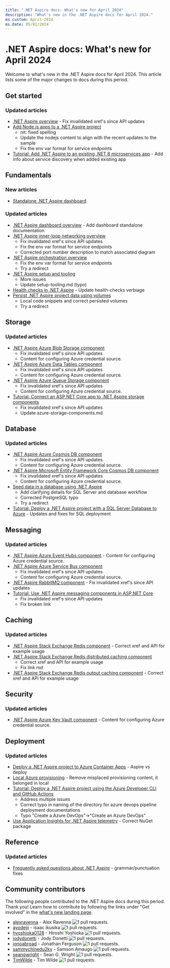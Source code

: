 ```yaml
---
title: ".NET Aspire docs: What's new for April 2024"
description: "What's new in the .NET Aspire docs for April 2024."
ms.custom: April-2024
ms.date: 05/01/2024
---
```


# .NET Aspire docs: What's new for April 2024

Welcome to what's new in the .NET Aspire docs for April 2024. This article lists some of the major changes to docs during this period.

## Get started

### Updated articles

- [.NET Aspire overview](../get-started/aspire-overview.md) - Fix invalidated xref's since API updates
- [Add Node.js apps to a .NET Aspire project](../get-started/build-aspire-apps-with-nodejs.md)
  - nit: fixed spelling
  - Update the nodejs content to align with the recent updates to the sample
  - Fix the env var format for service endpoints
- [Tutorial: Add .NET Aspire to an existing .NET 8 microservices app](../get-started/add-aspire-existing-app.md) - Add info about service discovery when added existing app

## Fundamentals

### New articles

- [Standalone .NET Aspire dashboard](../fundamentals/dashboard/standalone.md)

### Updated articles

- [.NET Aspire dashboard overview](../fundamentals/dashboard/overview.md) - Add dashboard standalone documentation
- [.NET Aspire inner-loop networking overview](../fundamentals/networking-overview.md)
  - Fix invalidated xref's since API updates
  - Fix the env var format for service endpoints
  - Corrected port number description to match associated diagram
- [.NET Aspire orchestration overview](../fundamentals/app-host-overview.md)
  - Fix the env var format for service endpoints
  - Try a redirect
- [.NET Aspire setup and tooling](../fundamentals/setup-tooling.md)
  - More issues
  - Update setup-tooling.md (typo)
- [Health checks in .NET Aspire](../fundamentals/health-checks.md) - Update health-checks verbiage
- [Persist .NET Aspire project data using volumes](../fundamentals/persist-data-volumes.md)
  - Local code snippets and correct persisted volumes
  - Try a redirect

## Storage

### Updated articles

- [.NET Aspire Azure Blob Storage component](../storage/azure-storage-blobs-component.md)
  - Fix invalidated xref's since API updates
  - Content for configuring Azure credential source.
- [.NET Aspire Azure Data Tables component](../storage/azure-storage-tables-component.md)
  - Fix invalidated xref's since API updates
  - Content for configuring Azure credential source.
- [.NET Aspire Azure Queue Storage component](../storage/azure-storage-queues-component.md)
  - Fix invalidated xref's since API updates
  - Content for configuring Azure credential source.
- [Tutorial: Connect an ASP.NET Core app to .NET Aspire storage components](../storage/azure-storage-components.md)
  - Fix invalidated xref's since API updates
  - Update azure-storage-components.md

## Database

### Updated articles

- [.NET Aspire Azure Cosmos DB component](../database/azure-cosmos-db-component.md)
  - Fix invalidated xref's since API updates
  - Content for configuring Azure credential source.
- [.NET Aspire Microsoft Entity Framework Core Cosmos DB component](../database/azure-cosmos-db-entity-framework-component.md)
  - Fix invalidated xref's since API updates
  - Content for configuring Azure credential source.
- [Seed data in a database using .NET Aspire](../database/seed-database-data.md)
  - Add clarifying details for SQL Server and database workflow
  - Corrected PostgreSQL typo
  - Try a redirect
- [Tutorial: Deploy a .NET Aspire project with a SQL Server Database to Azure](../database/sql-server-component-deployment.md) - Updates and fixes for SQL deployment

## Messaging

### Updated articles

- [.NET Aspire Azure Event Hubs component](../messaging/azure-event-hubs-component.md) - Content for configuring Azure credential source.
- [.NET Aspire Azure Service Bus component](../messaging/azure-service-bus-component.md)
  - Fix invalidated xref's since API updates
  - Content for configuring Azure credential source.
- [.NET Aspire RabbitMQ component](../messaging/rabbitmq-client-component.md) - Fix invalidated xref's since API updates
- [Tutorial: Use .NET Aspire messaging components in ASP.NET Core](../messaging/messaging-components.md)
  - Fix invalidated xref's since API updates
  - Fix broken link

## Caching

### Updated articles

- [.NET Aspire Stack Exchange Redis component](../caching/stackexchange-redis-component.md) - Correct xref and API for example usage
- [.NET Aspire Stack Exchange Redis distributed caching component](../caching/stackexchange-redis-distributed-caching-component.md)
  - Correct xref and API for example usage
  - Fix link md
- [.NET Aspire Stack Exchange Redis output caching component](../caching/stackexchange-redis-output-caching-component.md) - Correct xref and API for example usage

## Security

### Updated articles

- [.NET Aspire Azure Key Vault component](../security/azure-security-key-vault-component.md) - Content for configuring Azure credential source.

## Deployment

### Updated articles

- [Deploy a .NET Aspire project to Azure Container Apps](../deployment/azure/aca-deployment.md) - Aspire vs deploy
- [Local Azure provisioning](../deployment/azure/local-provisioning.md) - Remove misplaced provisioning content, it belonged in local
- [Tutorial: Deploy a .NET Aspire project using the Azure Developer CLI and GitHub Actions](../deployment/azure/aca-deployment-github-actions.md)
  - Address multiple issues
  - Correct typo in naming of the directory for azure devops pipeline deployment documentations
  - Typo "Create a Azure DevOps"→"Create an Azure DevOps"
- [Use Application Insights for .NET Aspire telemetry](../deployment/azure/application-insights.md) - Correct NuGet package

## Reference

### Updated articles

- [Frequently asked questions about .NET Aspire](../reference/aspire-faq.yml) - grammar/punctuation fixes

## Community contributors

The following people contributed to the .NET Aspire docs during this period. Thank you! Learn how to contribute by following the links under "Get involved" in the [what's new landing page](index.yml).

- [alexravenna](https://github.com/alexravenna) - Alex Ravenna ![1 pull requests.](https://img.shields.io/badge/Merged%20Pull%20Requests-1-green)
- [ayodejii](https://github.com/ayodejii) - isaac ikusika ![1 pull requests.](https://img.shields.io/badge/Merged%20Pull%20Requests-1-green)
- [hyoshioka0128](https://github.com/hyoshioka0128) - Hiroshi Yoshioka ![1 pull requests.](https://img.shields.io/badge/Merged%20Pull%20Requests-1-green)
- [jodydonetti](https://github.com/jodydonetti) - Jody Donetti ![1 pull requests.](https://img.shields.io/badge/Merged%20Pull%20Requests-1-green)
- [jonoabroad](https://github.com/jonoabroad) - Jonathan Ferguson ![1 pull requests.](https://img.shields.io/badge/Merged%20Pull%20Requests-1-green)
- [sammychinedu2ky](https://github.com/sammychinedu2ky) - Samson Amaugo ![1 pull requests.](https://img.shields.io/badge/Merged%20Pull%20Requests-1-green)
- [seangwright](https://github.com/seangwright) - Sean G. Wright ![1 pull requests.](https://img.shields.io/badge/Merged%20Pull%20Requests-1-green)
- [TimWilde](https://github.com/TimWilde) - Tim Wilde ![1 pull requests.](https://img.shields.io/badge/Merged%20Pull%20Requests-1-green)
